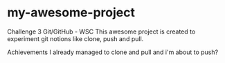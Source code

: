 # my-awesome-project
Challenge 3 Git/GitHub - WSC
This awesome project is created to experiment git notions like clone, push and pull.

Achievements
I already managed to clone and pull and i'm about to push?

